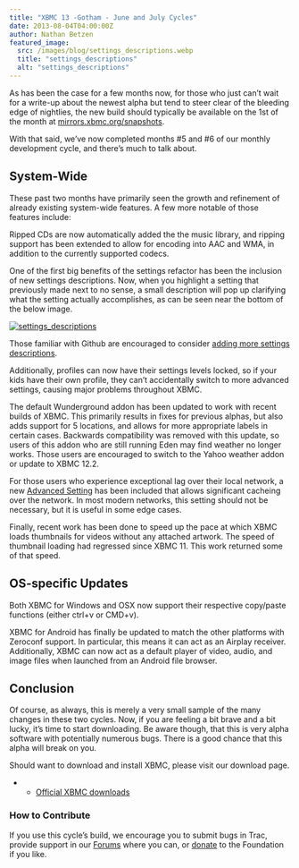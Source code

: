 ```yaml
---
title: "XBMC 13 -Gotham - June and July Cycles"
date: 2013-08-04T04:00:00Z
author: Nathan Betzen
featured_image:
  src: /images/blog/settings_descriptions.webp
  title: "settings_descriptions"
  alt: "settings_descriptions"
---
```


As has been the case for a few months now, for those who just can’t wait for a write-up about the newest alpha but tend to steer clear of the bleeding edge of nightlies, the new build should typically be available on the 1st of the month at [mirrors.xbmc.org/snapshots](http://mirrors.xbmc.org:8989/snapshots/).

With that said, we’ve now completed months #5 and #6 of our monthly development cycle, and there’s much to talk about.

## System-Wide

These past two months have primarily seen the growth and refinement of already existing system-wide features. A few more notable of those features include:

Ripped CDs are now automatically added the the music library, and ripping support has been extended to allow for encoding into AAC and WMA, in addition to the currently supported codecs.

One of the first big benefits of the settings refactor has been the inclusion of new settings descriptions. Now, when you highlight a setting that previously made next to no sense, a small description will pop up clarifying what the setting actually accomplishes, as can be seen near the bottom of the below image.

[![settings_descriptions](/sites/default/files/uploads/settings_descriptions-300x187.webp)](/sites/default/files/uploads/settings_descriptions.webp)

Those familiar with Github are encouraged to consider [adding more settings descriptions](https://forum.kodi.tv/showthread.php?tid=170528&amp;pid=1476835 "Help adding settings descriptions").

Additionally, profiles can now have their settings levels locked, so if your kids have their own profile, they can’t accidentally switch to more advanced settings, causing major problems throughout XBMC.

The default Wunderground addon has been updated to work with recent builds of XBMC. This primarily results in fixes for previous alphas, but also adds support for 5 locations, and allows for more appropriate labels in certain cases. Backwards compatibility was removed with this update, so users of this addon who are still running Eden may find weather no longer works. Those users are encouraged to switch to the Yahoo weather addon or update to XBMC 12.2.

For those users who experience exceptional lag over their local network, a new [Advanced Setting](https://kodi.wiki/view/Advancedsettings.xml "Advanced Settings Wiki") has been included that allows significant cacheing over the network. In most modern networks, this setting should not be necessary, but it is useful in some edge cases.

Finally, recent work has been done to speed up the pace at which XBMC loads thumbnails for videos without any attached artwork. The speed of thumbnail loading had regressed since XBMC 11. This work returned some of that speed.

## OS-specific Updates

Both XBMC for Windows and OSX now support their respective copy/paste functions (either ctrl+v or CMD+v).

XBMC for Android has finally be updated to match the other platforms with Zeroconf support. In particular, this means it can act as an Airplay receiver. Additionally, XBMC can now act as a default player of video, audio, and image files when launched from an Android file browser.

## Conclusion

Of course, as always, this is merely a very small sample of the many changes in these two cycles. Now, if you are feeling a bit brave and a bit lucky, it’s time to start downloading. Be aware though, that this is very alpha software with potentially numerous bugs. There is a good chance that this alpha will break on you.

Should want to download and install XBMC, please visit our download page.

- - [Official XBMC downloads](https://kodi.wiki/download/)

### How to Contribute

If you use this cycle’s build, we encourage you to submit bugs in Trac, provide support in our [Forums](https://forum.kodi.tv/ "XBMC Forums") where you can, or [donate](https://kodi.wiki/contribute/donate/ "XBMC Foundation Donations") to the Foundation if you like.
